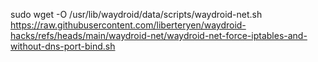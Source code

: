 sudo wget -O /usr/lib/waydroid/data/scripts/waydroid-net.sh https://raw.githubusercontent.com/liberteryen/waydroid-hacks/refs/heads/main/waydroid-net/waydroid-net-force-iptables-and-without-dns-port-bind.sh
